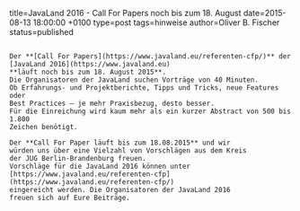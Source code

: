 title=JavaLand 2016 - Call For Papers noch bis zum 18. August
date=2015-08-13  18:00:00 +0100
type=post
tags=hinweise
author=Oliver B. Fischer
status=published
~~~~~~

Der **[Call For Papers](https://www.javaland.eu/referenten-cfp/)** der 
[JavaLand 2016](https://www.javaland.eu) 
**läuft noch bis zum 18. August 2015**.
Die Organisatoren der JavaLand suchen Vorträge von 40 Minuten. 
Ob Erfahrungs- und Projektberichte, Tipps und Tricks, neue Features oder 
Best Practices – je mehr Praxisbezug, desto besser.
Für die Einreichung wird kaum mehr als ein kurzer Abstract von 500 bis 1.800 
Zeichen benötigt.  

Der **Call For Paper läuft bis zum 18.08.2015** und wir
würden uns über eine Vielzahl von Vorschlägen aus dem Kreis
der JUG Berlin-Brandenburg freuen.
Vorschläge für die JavaLand 2016 können unter 
[https://www.javaland.eu/referenten-cfp](https://www.javaland.eu/referenten-cfp/)
eingereicht werden. Die Organisatoren der JavaLand 2016
freuen sich auf Eure Beiträge.



